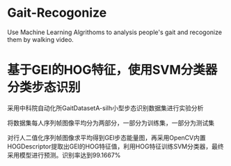 # Gait-Recogonize

Use Machine Learning Algrithoms to analysis people's gait and recogonize them by walking video.

# 基于GEI的HOG特征，使用SVM分类器分类步态识别 
采用中科院自动化所GaitDatasetA-silh小型步态识别数据集进行实验分析

将数据集每人序列帧图像平均分为两部分，一部分为训练集，一部分为测试集

对行人二值化序列帧图像求平均得到GEI步态能量图，再采用OpenCV内置HOGDescriptor提取出GEI的HOG特征值，利用HOG特征训练SVM分类器，最终采用模型进行预测。识别率达到99.1667%
